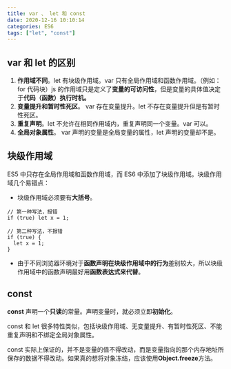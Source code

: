 ```yaml
---
title: var 、 let 和 const
date: 2020-12-16 10:10:14
categories: ES6
tags: ["let", "const"]
---
```


## var 和 let 的区别

1. **作用域不同**。let 有块级作用域。var 只有全局作用域和函数作用域。（例如：for 代码块）js 的作用域只是定义了**变量的可访问性**，但是变量的具体值决定于**代码（函数）执行时机。**
2. **变量提升和暂时性死区**。 var 存在变量提升。let 不存在变量提升但是有暂时性死区。
3. **重复声明**。let 不允许在相同作用域内，重复声明同一个变量。var 可以。
4. **全局对象属性**。 var 声明的变量是全局变量的属性，let 声明的变量却不是。

## 块级作用域

ES5 中只存在全局作用域和函数作用域，而 ES6 中添加了块级作用域。块级作用域几个易错点：

- 块级作用域必须要有**大括号**。

```
// 第一种写法，报错
if (true) let x = 1;

// 第二种写法，不报错
if (true) {
  let x = 1;
}
```

- 由于不同浏览器环境对于**函数声明在块级作用域中的行为**差别较大，所以块级作用域中的函数声明最好用**函数表达式来代替**。

## const

**const** 声明一个**只读**的常量。声明变量时，就必须立即**初始化**。

const 和 let 很多特性类似，包括块级作用域、无变量提升、有暂时性死区、不能重复声明和不绑定全局对象属性。

const 实际上保证的，并不是变量的值不得改动，而是变量指向的那个内存地址所保存的数据不得改动。如果真的想将对象冻结，应该使用**Object.freeze**方法。
